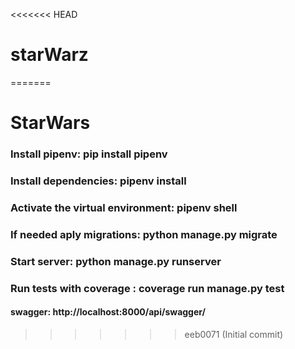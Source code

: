 <<<<<<< HEAD
# starWarz
=======
# StarWars

### Install pipenv: pip install pipenv
### Install dependencies: pipenv install
### Activate the virtual environment: pipenv shell

### If needed aply migrations: python manage.py migrate

### Start server: python manage.py runserver
### Run tests with coverage : coverage run manage.py test


#### swagger: http://localhost:8000/api/swagger/
>>>>>>> eeb0071 (Initial commit)
